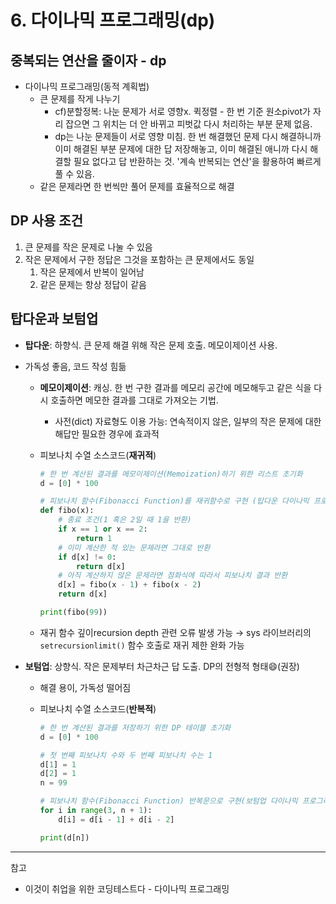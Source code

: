 # 6. 다이나믹 프로그래밍(dp)

## 중복되는 연산을 줄이자 - dp

- 다이나믹 프로그래밍(동적 계획법)
  - 큰 문제를 작게 나누기
    - cf)분할정복: 나눈 문제가 서로 영향x. 퀵정렬 - 한 번 기준 원소pivot가 자리 잡으면 그 위치는 더 안 바뀌고 피벗값 다시 처리하는 부분 문제 없음.
    - dp는 나눈 문제들이 서로 영향 미침. 한 번 해결했던 문제 다시 해결하니까 이미 해결된 부분 문제에 대한 답 저장해놓고, 이미 해결된 애니까 다시 해결할 필요 없다고 답 반환하는 것. '계속 반복되는 연산'을 활용하여 빠르게 풀 수 있음.
  - 같은 문제라면 한 번씩만 풀어 문제를 효율적으로 해결

## DP 사용 조건

1. 큰 문제를 작은 문제로 나눌 수 있음
2. 작은 문제에서 구한 정답은 그것을 포함하는 큰 문제에서도 동일
     1. 작은 문제에서 반복이 일어남
     2. 같은 문제는 항상 정답이 같음

## 탑다운과 보텀업

- **탑다운**: 하향식. 큰 문제 해결 위해 작은 문제 호출. 메모이제이션 사용.

- 가독성 좋음, 코드 작성 힘듦
  - **메모이제이션**: 캐싱. 한 번 구한 결과를 메모리 공간에 메모해두고 같은 식을 다시 호출하면 메모한 결과를 그대로 가져오는 기법.
    - 사전(dict) 자료형도 이용 가능: 연속적이지 않은, 일부의 작은 문제에 대한 해답만 필요한 경우에 효과적
  - 피보나치 수열 소스코드(**재귀적**)

    ```python
    # 한 번 계산된 결과를 메모이제이션(Memoization)하기 위한 리스트 초기화
    d = [0] * 100

    # 피보나치 함수(Fibonacci Function)를 재귀함수로 구현 (탑다운 다이나믹 프로그래밍)
    def fibo(x):
        # 종료 조건(1 혹은 2일 때 1을 반환)
        if x == 1 or x == 2:
            return 1
        # 이미 계산한 적 있는 문제라면 그대로 반환
        if d[x] != 0:
            return d[x]
        # 아직 계산하지 않은 문제라면 점화식에 따라서 피보나치 결과 반환
        d[x] = fibo(x - 1) + fibo(x - 2)
        return d[x]

    print(fibo(99))
    ```

  - 재귀 함수 깊이recursion depth 관련 오류 발생 가능
    → sys 라이브러리의 `setrecursionlimit()` 함수 호출로 재귀 제한 완화 가능

- **보텀업**: 상향식. 작은 문제부터 차근차근 답 도출. DP의 전형적 형태😄(권장)

  - 해결 용이, 가독성 떨어짐
  - 피보나치 수열 소스코드(**반복적**)

    ```python
    # 한 번 계산된 결과를 저장하기 위한 DP 테이블 초기화
    d = [0] * 100

    # 첫 번째 피보나치 수와 두 번째 피보나치 수는 1
    d[1] = 1
    d[2] = 1
    n = 99

    # 피보나치 함수(Fibonacci Function) 반복문으로 구현(보텀업 다이나믹 프로그래밍)
    for i in range(3, n + 1):
        d[i] = d[i - 1] + d[i - 2]

    print(d[n])
    ```

---

참고

- 이것이 취업을 위한 코딩테스트다 - 다이나믹 프로그래밍
